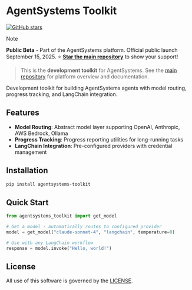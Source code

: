 # AgentSystems Toolkit

[![GitHub stars](https://img.shields.io/github/stars/agentsystems/agentsystems?style=flat-square&logo=github)](https://github.com/agentsystems/agentsystems/stargazers)

> [!NOTE]
> **Public Beta** - Part of the AgentSystems platform. Official public launch September 15, 2025.
> ⭐ [**Star the main repository**](https://github.com/agentsystems/agentsystems) to show your support!

> This is the **development toolkit** for AgentSystems. See the [main repository](https://github.com/agentsystems/agentsystems) for platform overview and documentation.

Development toolkit for building AgentSystems agents with model routing, progress tracking, and LangChain integration.

## Features

- **Model Routing**: Abstract model layer supporting OpenAI, Anthropic, AWS Bedrock, Ollama
- **Progress Tracking**: Progress reporting utilities for long-running tasks
- **LangChain Integration**: Pre-configured providers with credential management

## Installation

```bash
pip install agentsystems-toolkit
```

## Quick Start

```python
from agentsystems_toolkit import get_model

# Get a model - automatically routes to configured provider
model = get_model("claude-sonnet-4", "langchain", temperature=0)

# Use with any LangChain workflow
response = model.invoke("Hello, world!")
```

## License

All use of this software is governed by the [LICENSE](LICENSE).
